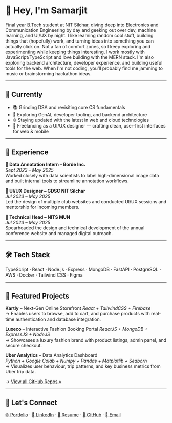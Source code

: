 # 👋 Hey, I'm Samarjit

Final year B.Tech student at NIT Silchar, diving deep into Electronics and Communication Engineering by day and geeking out over dev, machine learning, and UI/UX by night. I like learning random cool stuff, building things that (hopefully) work, and turning ideas into something you can actually click on. Not a fan of comfort zones, so I keep exploring and experimenting while keeping things interesting.
I work mostly with JavaScript/TypeScript and love building with the MERN stack. I'm also exploring backend architecture, developer experience, and building useful tools for the web. When I'm not coding, you’ll probably find me jamming to music or brainstorming hackathon ideas.

---

## 📌 Currently

- 📚 Grinding DSA and revisiting core CS fundamentals  
- 🧠 Exploring GenAI, developer tooling, and backend architecture  
- 🌐 Staying updated with the latest in web and cloud technologies  
- 🎨 Freelancing as a UI/UX designer — crafting clean, user-first interfaces for web & mobile

---

## 💼 Experience

**🔹 Data Annotation Intern – Borde Inc.**  
_Sept 2023 – May 2025_  
Worked closely with data scientists to label high-dimensional image data and built internal tools to streamline annotation workflows.

**🔹 UI/UX Designer – GDSC NIT Silchar**  
_Jul 2023 – May 2025_  
Led the design of multiple club websites and conducted UI/UX sessions and mentorship for incoming members.

**🔹 Technical Head – NITS MUN**  
_Jul 2023 – May 2025_  
Spearheaded the design and technical development of the annual conference website and managed digital outreach.

---

## 🛠 Tech Stack

TypeScript · React · Node.js · Express · MongoDB · FastAPI · PostgreSQL · AWS · Docker · Tailwind CSS · Figma

---

## 🚀 Featured Projects

**Kartly** – Next-Gen Online Storefront
_React + TailwindCSS + Firebase_  
→ Enables users to browse, add to cart, and purchase products with real-time authentication and database integration.

**Luxeco** – Interactive Fashion Booking Portal
_ReactJS + MongoDB + ExpressJS + NodeJS_  
→ Showcases a luxury fashion brand with product listings, admin panel, and secure checkout.

**Uber Analytics** – Data Analytics Dashboard  
_Python + Google Colab + Numpy + Pandas + Matplotlib + Seaborn_  
→ Visualizes user behaviour, trip patterns, and key business metrics from Uber trip data.

→ [View all GitHub Repos »](#https://github.com/Samarjit25?tab=repositories)

---

## 🤝 Let's Connect

[🌐 Portfolio](#https://samarjit25.github.io/portfolio/) · [💼 LinkedIn](#https://www.linkedin.com/in/samarjit-roy-368071257/) · [📄 Resume](#https://drive.google.com/file/d/1jCriPMCDCpomAkNrKFLkU4NrxL2T1ucn/view?usp=drive_link) · [🐙 GitHub](#https://github.com/Samarjit25) · [📧 Email](mailto:samarjitroy025@gmail.com)
